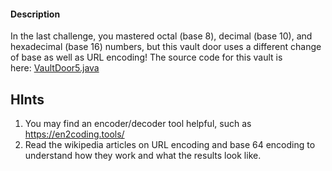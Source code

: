 #### Description

In the last challenge, you mastered octal (base 8), decimal (base 10), and hexadecimal (base 16) numbers, but this vault door uses a different change of base as well as URL encoding! The source code for this vault is here: [VaultDoor5.java](https://jupiter.challenges.picoctf.org/static/9505cca05dc00fecead41106370ee619/VaultDoor5.java)

## HInts
1. You may find an encoder/decoder tool helpful, such as https://en2coding.tools/
2. Read the wikipedia articles on URL encoding and base 64 encoding to understand how they work and what the results look like.